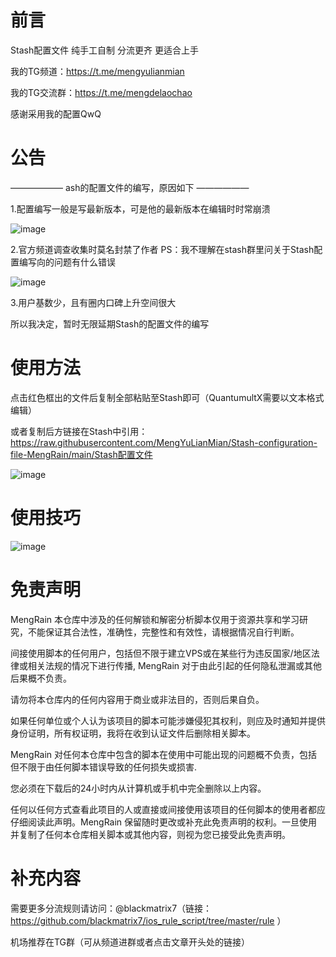 # 前言
Stash配置文件 纯手工自制 分流更齐 更适合上手

我的TG频道：https://t.me/mengyulianmian

我的TG交流群：https://t.me/mengdelaochao

感谢采用我的配置QwQ 

# 公告

—————— ash的配置文件的编写，原因如下 ——————

1.配置编写一般是写最新版本，可是他的最新版本在编辑时时常崩溃

![image](https://user-images.githubusercontent.com/89105781/193769603-0fb3984f-06c0-4ae9-b183-74280fe5a6fc.png)

2.官方频道调查收集时莫名封禁了作者        PS：我不理解在stash群里问关于Stash配置编写向的问题有什么错误

![image](https://user-images.githubusercontent.com/89105781/193769961-383c21e5-b47c-4ec7-a5b3-04bfe2b3a84f.png)

3.用户基数少，且有圈内口碑上升空间很大

所以我决定，暂时无限延期Stash的配置文件的编写


# 使用方法
点击红色框出的文件后复制全部粘贴至Stash即可（QuantumultX需要以文本格式编辑）

或者复制后方链接在Stash中引用：https://raw.githubusercontent.com/MengYuLianMian/Stash-configuration-file-MengRain/main/Stash配置文件

![image](https://user-images.githubusercontent.com/89105781/193759659-062bd96d-44ec-4634-8363-296b80ae547a.png)


# 使用技巧

![image](https://user-images.githubusercontent.com/89105781/193768851-c27e7eba-7320-4fb8-830c-9d7a012ebd87.png)



# 免责声明
MengRain 本仓库中涉及的任何解锁和解密分析脚本仅用于资源共享和学习研究，不能保证其合法性，准确性，完整性和有效性，请根据情况自行判断。

间接使用脚本的任何用户，包括但不限于建立VPS或在某些行为违反国家/地区法律或相关法规的情况下进行传播, MengRain 对于由此引起的任何隐私泄漏或其他后果概不负责。

请勿将本仓库内的任何内容用于商业或非法目的，否则后果自负。

如果任何单位或个人认为该项目的脚本可能涉嫌侵犯其权利，则应及时通知并提供身份证明，所有权证明，我将在收到认证文件后删除相关脚本。

MengRain 对任何本仓库中包含的脚本在使用中可能出现的问题概不负责，包括但不限于由任何脚本错误导致的任何损失或损害.

您必须在下载后的24小时内从计算机或手机中完全删除以上内容。

任何以任何方式查看此项目的人或直接或间接使用该项目的任何脚本的使用者都应仔细阅读此声明。MengRain 保留随时更改或补充此免责声明的权利。一旦使用并复制了任何本仓库相关脚本或其他内容，则视为您已接受此免责声明。


# 补充内容
需要更多分流规则请访问：@blackmatrix7（链接：https://github.com/blackmatrix7/ios_rule_script/tree/master/rule ）

机场推荐在TG群（可从频道进群或者点击文章开头处的链接）
